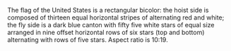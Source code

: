 The flag of the United States is a rectangular bicolor: the hoist side is composed of thirteen equal horizontal stripes of alternating red and white; the fly side is a dark blue canton with fifty five white stars of equal size arranged in nine offset horizontal rows of six stars (top and bottom) alternating with rows of five stars. Aspect ratio is 10:19.